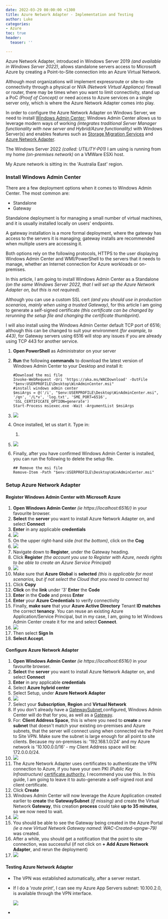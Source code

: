 ```yaml
---
date: 2022-03-29 00:00:00 +1300
title: Azure Network Adapter - Implementation and Testing
author: Luke
categories:
- Azure
toc: true
header:
  teaser: ''

---
```

Azure Network Adapter, introduced in Windows Server 2019 _(and available in Windows Server 2022)_, allows standalone servers access to Microsoft Azure by creating a Point-to-Site connection into an Azure Virtual Network.

Although most organizations will implement expressroute or site-to-site connectivity through a physical or NVA _(Network Virtual Appliance)_ firewall or router, there may be times when you want to limit connectivity, stand up a PoC _(Proof of Concept)_ or need access to Azure services on a single server only, which is where the Azure Network Adapter comes into play.

In order to configure the Azure Network Adapter on Windows Server, we need to install [Windows Admin Center](https://docs.microsoft.com/en-us/windows-server/manage/windows-admin-center/overview "Windows Admin Center"); Windows Admin Center allows us to leverage modern ways of working _(integrates traditional Server Manager functionality with new server and Hybrid/Azure functionality)_ with Windows Server(s) and enables features such as [Storage Migration Services](https://docs.microsoft.com/en-us/windows-server/storage/storage-migration-service/overview "Storage Migration Service overview") and [Azure Network Adapter](https://docs.microsoft.com/en-us/windows-server/manage/windows-admin-center/azure/use-azure-network-adapterhttps://docs.microsoft.com/en-us/windows-server/manage/windows-admin-center/azure/use-azure-network-adapter "Use Azure Network Adapter to connect a server to an Azure Virtual Network").

The Windows Server 2022 _(called: UTILITY-P01)_ I am using is running from my home _(on-premises network)_ on a VMWare ESXi host.

My Azure network is sitting in: the 'Australia East' region.

### Install Windows Admin Center

There are a few deployment options when it comes to Windows Admin Center. The most common are:

* Standalone
* Gateway

Standalone deployment is for managing a small number of virtual machines, and it is usually installed locally on users' endpoints.

A gateway installation is a more formal deployment, where the gateway has access to the servers it is managing; gateway installs are recommended when multiple users are accessing it.

Both options rely on the following protocols, HTTPS to the user displaying Windows Admin Center and WMI/PowerShell to the servers that it needs to manage, whether an Internet connection for Azure workloads or on-premises.

In this article, I am going to install Windows Admin Center as a Standalone _(on the same Windows Server 2022, that I will set up the Azure Network Adapter on, but this is not required)._

Although you can use a custom SSL cert _(and you should use in production scenarios, mainly when using a trusted Gateway)_, for this article I am going to generate a self-signed certificate _(this certificate can be changed by rerunning the setup file and changing the certificate thumbprint)_.

I will also install using the Windows Admin Center default TCP port of 6516; although this can be changed to suit your environment _(for example, to 443)_, for Gateway servers using 6516 will stop any issues if you are already using TCP 443 for another service.

1. **Open PowerShell** as Administrator on your server
2. **Run** the following **commands** to download the latest version of Windows Admin Center to your Desktop and install it:

       #Download the msi file
       Invoke-WebRequest -Uri 'https://aka.ms/WACDownload' -OutFile "$env:USERPROFILE\Desktop\WinAdminCenter.msi"
       #install windows admin center
       $msiArgs = @('/i', "$env:USERPROFILE\Desktop\WinAdminCenter.msi", '/qn', '/L*v', 'log.txt', 'SME_PORT=6516', 'SSL_CERTIFICATE_OPTION=generate')
       Start-Process msiexec.exe -Wait -ArgumentList $msiArgs
3. ![](/uploads/install-windowsadmincenter.gif)
4. Once installed, let us start it. Type in:

       
   1. 
5. ![](/uploads/start-windowsadmincenter.gif)
6. Finally, after you have confirmed Windows Admin Center is installed, you can run the following to delete the setup file.

       ## Remove the msi file
       Remove-Item -Path "$env:USERPROFILE\Desktop\WinAdminCenter.msi"

### Setup Azure Network Adapter

#### Register Windows Admin Center with Microsoft Azure

 1. **Open Windows Admin Center** _(ie https://localhost:6516/)_ in your favourite browser.
 2. **Select** the **server** you want to install Azure Network Adapter on, and select **Connect**
 3. **Enter** in any applicable **credentials**
 4. ![](/uploads/select-wac_server.png)
 5. On the upper right-hand side _(not the bottom)_, click on the **Cog** 
 6. ![](/uploads/select-wac_settings.png)
 7. Navigate down to **Register**, under the Gateway heading.
 8. Click **Register** _(the account you use to Register with Azure, needs rights to be able to create an Azure Service Principal)_
 9. ![](/uploads/select-wac_serverregister.png)
10. Make sure that **Azure Global** is **selected** _(this is applicable for most scenarios, but if not select the Cloud that you need to connect to)_
11. Click **Copy**
12. **Click** on the **link** under '3' **Enter** the **Code**
13. **Enter** in the **Code** and press **Enter**
14. **Enter** your **Azure Credentials** to verify connectivity
15. Finally, **make sure** that your **Azure Active Directory** Tenant **ID matches** the correct **tenancy**. You can reuse an existing Azure Application/Service Principal, but in my case, I am, going to let Windows Admin Center create it for me and select **Connect**.
16. ![](/uploads/select-wac_serverregisterazapp.png)
17. Then select **Sign In**
18. **Select Accept**.

#### Configure Azure Network Adapter

 1. **Open Windows Admin Center** _(ie https://localhost:6516/)_ in your favourite browser.
 2. **Select** the **server** you want to install Azure Network Adapter on, and select **Connect**
 3. **Enter** in any applicable **credentials**
 4. Select **Azure hybrid center**
 5. Select Setup, under **Azure Network Adapter**
 6. ![](/uploads/select-wac_aznetworkadaptersetup.png)
 7. Select your **Subscription**, **Region** and **Virtual Network**
 8. If you don't already have a [GatewaySubnet ](https://docs.microsoft.com/en-us/azure/vpn-gateway/vpn-gateway-about-vpn-gateway-settings#gwsub "VPN Gateway configuration ")configured, Windows Admin Center will do that for you, as well as a [Gateway](https://docs.microsoft.com/en-us/azure/vpn-gateway/vpn-gateway-about-vpn-gateway-settings#gwsku "VPN Gateway configuration ").
 9. For: **Client Address Space**, this is where you need to **create** a new **subnet** that doesn't match your existing on-premises and Azure subnets, that the server will connect using when connected via the Point to Site VPN. Make sure the subnet is large enough for all point to site clients. Because my on-premises is: '192.168.1.0/24' and my Azure network is '10.100.0.0/16' - my Client Address space will be: 172.0.0.0/24.
10. ![](/uploads/select-wac_aznetworkadaptersetupgwnetwork.png)
11. The Azure Network Adapter uses certificates to authenticate the VPN connection to Azure, if you have your own PKI _(Public Key Infrastructure)_ [certificate authority](https://docs.microsoft.com/en-us/windows-server/networking/core-network-guide/cncg/server-certs/server-certificate-deployment "Server Certificate Deployment"), I recommend you use this. In this guide, I am going to leave it to auto-generate a self-signed root and client certificate.
12. Click **Create**
13. Windows Admin Center will now leverage the Azure Application created earlier to **create** the **GatewaySubnet** _(if missing)_ and create the Virtual Network **Gateway**, this creation **process** could take **up to 35 minutes**, so we now need to wait.
14. ![](/uploads/select-wac_aznetworkadapternotification.png)
15. You should be able to see the Gateway being created in the Azure Portal _(ie a new Virtual Network Gateway named: WAC-Created-vpngw-79)_ was created.
16. After a while, you should get a notification that the point to site connection, was successful (if not click on **+ Add Azure Network Adapter**, and rerun the deployment)
17. ![](/uploads/select-wac_aznetworkadapterconnected.png)

#### Testing Azure Network Adapter

* The VPN was established automatically, after a server restart.


* If I do a '_route print_', I can see my Azure App Servers subnet: 10.100.2.0, is available through the VPN interface.

  ![](/uploads/wac-networkadapter-routeprint.gif)
* 